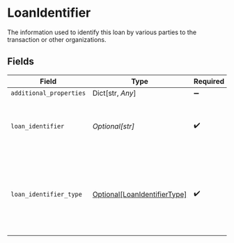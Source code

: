 # LoanIdentifier

The information used to identify this loan by various parties to the transaction or other organizations.


## Fields

| Field                                                                            | Type                                                                             | Required                                                                         | Description                                                                      |
| -------------------------------------------------------------------------------- | -------------------------------------------------------------------------------- | -------------------------------------------------------------------------------- | -------------------------------------------------------------------------------- |
| `additional_properties`                                                          | Dict[str, *Any*]                                                                 | :heavy_minus_sign:                                                               | N/A                                                                              |
| `loan_identifier`                                                                | *Optional[str]*                                                                  | :heavy_check_mark:                                                               | The value of the identifier for the specified type.                              |
| `loan_identifier_type`                                                           | [Optional[LoanIdentifierType]](../../models/shared/loanidentifiertype.md)        | :heavy_check_mark:                                                               | A value from a MISMO prescribed list that specifies the type of loan identifier. |